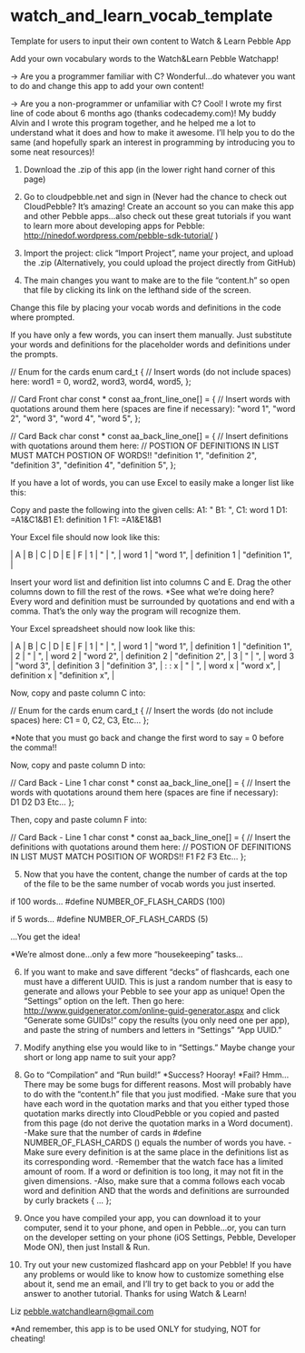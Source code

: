watch_and_learn_vocab_template
==============================

Template for users to input their own content to Watch &amp; Learn Pebble App

Add your own vocabulary words to the Watch&Learn Pebble Watchapp!

→ Are you a programmer familiar with C? Wonderful…do whatever you want to do and change this app to add your own content!

→ Are you a non-programmer or unfamiliar with C? Cool! I wrote my first line of code about 6 months ago (thanks codecademy.com)! My buddy Alvin and I wrote this program together, and he helped me a lot to understand what it does and how to make it awesome. I’ll help you to do the same (and hopefully spark an interest in programming by introducing you to some neat resources)!

1. Download the .zip of this app (in the lower right hand corner of this page)

2. Go to cloudpebble.net and sign in
(Never had the chance to check out CloudPebble? It’s amazing! Create an account so you can make this app and other Pebble apps…also check out these great tutorials if you want to learn more about developing apps for Pebble: http://ninedof.wordpress.com/pebble-sdk-tutorial/ )

3. Import the project: click “Import Project”, name your project, and upload the .zip
(Alternatively, you could upload the project directly from GitHub)

4. The main changes you want to make are to the file “content.h” so open that file by clicking its link on the lefthand side of the screen.

Change this file by placing your vocab words and definitions in the code where prompted.

If you have only a few words, you can insert them manually. Just substitute your words and definitions for the placeholder words and definitions under the prompts.

// Enum for the cards
enum card_t {
// Insert words (do not include spaces) here:
  word1 = 0,
  word2,
  word3,
  word4,
  word5,
};

// Card Front
char const * const aa_front_line_one[] = {
 // Insert words with quotations around them here (spaces are fine if necessary):
  "word 1",
  "word 2",
  "word 3",
  "word 4",
  "word 5",
};

// Card Back
char const * const aa_back_line_one[] = {
// Insert definitions with quotations around them here:
// POSTION OF DEFINITIONS IN LIST MUST MATCH POSTION OF WORDS!!
  "definition 1",
  "definition 2",
  "definition 3",
  "definition 4",
  "definition 5",
};

If you have a lot of words, you can use Excel to easily make a longer list like this:

Copy and paste the following into the given cells:
A1: 	  "
B1: 	",
C1: 	word 1
D1: 	=A1&C1&B1
E1: 	definition 1
F1: 	=A1&E1&B1

Your Excel file should now look like this:

   |       A        |      B        |        C       |         D       |           E          |           F              |
1 |   "             | ",            | word 1    | "word 1", | definition 1 | "definition 1", |

Insert your word list and definition list into columns C and E. Drag the other columns down to fill the rest of the rows. 
*See what we’re doing here? Every word and definition must be surrounded by quotations and end with a comma. That’s the only way the program will recognize them.

Your Excel spreadsheet should now look like this:

   |       A        |      B        |        C       |         D       |           E          |           F              |
1 |   "             | ",            | word 1    | "word 1", | definition 1 | "definition 1", |
2 |   "             | ",            | word 2    | "word 2", | definition 2 | "definition 2", |
3 |   "             | ",            | word 3    | "word 3", | definition 3 | "definition 3", |
:
:
x |   "             | ",            | word x     | "word x", | definition x  | "definition x", |

Now, copy and paste column C into:

// Enum for the cards
enum card_t {
// Insert the words (do not include spaces) here:
  C1 = 0,
  C2,
  C3,
  Etc…
};

*Note that you must go back and change the first word to say = 0 before the comma!!

Now, copy and paste column D into:

// Card Back - Line 1
char const * const aa_back_line_one[] = {
// Insert the words with quotations around them here (spaces are fine if necessary):    
  D1
  D2
  D3
  Etc…
};

Then, copy and paste column F into:

// Card Back - Line 1
char const * const aa_back_line_one[] = {
// Insert the definitions with quotations around them here:
// POSTION OF DEFINITIONS IN LIST MUST MATCH POSITION OF WORDS!!
  F1
  F2
  F3
  Etc…
};

5. Now that you have the content, change the number of cards at the top of the file to be the same number of vocab words you just inserted.

if 100 words…
#define NUMBER_OF_FLASH_CARDS  (100)

if 5 words…
#define NUMBER_OF_FLASH_CARDS  (5)

…You get the idea!

*We’re almost done…only a few more “housekeeping” tasks…

6. If you want to make and save different “decks” of flashcards, each one must have a different UUID. This is just a random number that is easy to generate and allows your Pebble to see your app as unique! Open the “Settings” option on the left.
Then go here:
http://www.guidgenerator.com/online-guid-generator.aspx
and click “Generate some GUIDs!”
copy the results (you only need one per app), and paste the string of numbers and letters in “Settings” “App UUID.”

7. Modify anything else you would like to in “Settings.” Maybe change your short or long app name to suit your app?

8. Go to “Compilation” and “Run build!”
*Success? Hooray!
*Fail? Hmm… There may be some bugs for different reasons. Most will probably have to do with the “content.h” file that you just modified. 
-Make sure that you have each word in the quotation marks and that you either typed those quotation marks directly into CloudPebble or you copied and pasted from this page (do not derive the quotation marks in a Word document). 
-Make sure that the number of cards in #define NUMBER_OF_FLASH_CARDS  () equals the number of words you have.
-Make sure every definition is at the same place in the definitions list as its corresponding word.
-Remember that the watch face has a limited amount of room. If a word or definition is too long, it may not fit in the given dimensions.
-Also, make sure that a comma follows each vocab word and definition AND that the words and definitions are surrounded by curly brackets { … };

9. Once you have compiled your app, you can download it to your computer, send it to your phone, and open in Pebble…or, you can turn on the developer setting on your phone (iOS Settings, Pebble, Developer Mode ON), then just Install & Run.

10. Try out your new customized flashcard app on your Pebble! If you have any problems or would like to know how to customize something else about it, send me an email, and I’ll try to get back to you or add the answer to another tutorial. Thanks for using Watch & Learn!

Liz
pebble.watchandlearn@gmail.com

*And remember, this app is to be used ONLY for studying, NOT for cheating!

